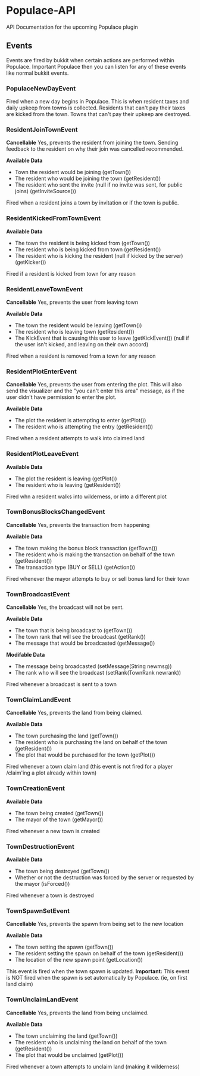 # Populace-API
API Documentation for the upcoming Populace plugin

## Events
Events are fired by bukkit when certain actions are performed within Populace. Important Populace then you can listen for any of these events like normal bukkit events.

### PopulaceNewDayEvent

Fired when a new day begins in Populace. This is when resident taxes and daily upkeep from towns is collected. Residents that can't pay their taxes are kicked from the town. Towns that can't pay their upkeep are destroyed.

### ResidentJoinTownEvent
**Cancellable** Yes, prevents the resident from joining the town. Sending feedback to the resident on why their join was cancelled recommended.

**Available Data**
* Town the resident would be joining (getTown())
* The resident who would be joining the town (getResident())
* The resident who sent the invite (null if no invite was sent, for public joins) (getInviteSource())

Fired when a resident joins a town by invitation or if the town is public.

### ResidentKickedFromTownEvent

**Available Data**
* The town the resident is being kicked from (getTown())
* The resident who is being kicked from town (getResident())
* The resident who is kicking the resident (null if kicked by the server) (getKicker())

Fired if a resident is kicked from town for any reason

### ResidentLeaveTownEvent
**Cancellable** Yes, prevents the user from leaving town

**Available Data**
* The town the resident would be leaving (getTown())
* The resident who is leaving town (getResident())
* The KickEvent that is causing this user to leave (getKickEvent()) (null if the user isn't kicked, and leaving on their own accord)

Fired when a resident is removed from a town for any reason

### ResidentPlotEnterEvent
**Cancellable** Yes, prevents the user from entering the plot. This will also send the visualizer and the "you can't enter this area" message, as if the user didn't have permission to enter the plot.

**Available Data**
* The plot the resident is attempting to enter (getPlot())
* The resident who is attempting the entry (getResident())

Fired when a resident attempts to walk into claimed land

### ResidentPlotLeaveEvent

**Available Data**
* The plot the resident is leaving (getPlot())
* The resident who is leaving (getResident())

Fired whn a resident walks into wilderness, or into a different plot

### TownBonusBlocksChangedEvent
**Cancellable** Yes, prevents the transaction from happening

**Available Data**
* The town making the bonus block transaction (getTown())
* The resident who is making the transaction on behalf of the town (getResident())
* The transaction type (BUY or SELL) (getAction())

Fired whenever the mayor attempts to buy or sell bonus land for their town

### TownBroadcastEvent
**Cancellable** Yes, the broadcast will not be sent.

**Available Data**
* The town that is being broadcast to (getTown())
* The town rank that will see the broadcast (getRank())
* The message that would be broadcasted (getMessage())

**Modifable Data**
* The message being broadcasted (setMessage(String newmsg))
* The rank who will see the broadcast (setRank(TownRank newrank))

Fired whenever a broadcast is sent to a town

### TownClaimLandEvent
**Cancellable** Yes, prevents the land from being claimed.

**Available Data**
* The town purchasing the land (getTown())
* The resident who is purchasing the land on behalf of the town (getResident())
* The plot that would be purchased for the town (getPlot())

Fired whenever a town claim land (this event is not fired for a player /claim'ing a plot already within town)

### TownCreationEvent

**Available Data**
* The town being created (getTown())
* The mayor of the town (getMayor())

Fired whenever a new town is created

### TownDestructionEvent

**Available Data**
* The town being destroyed (getTown())
* Whether or not the destruction was forced by the server or requested by the mayor (isForced())

Fired whenever a town is destroyed

### TownSpawnSetEvent
**Cancellable** Yes, prevents the spawn from being set to the new location

**Available Data**
* The town setting the spawn (getTown())
* The resident setting the spawn on behalf of the town (getResident())
* The location of the new spawn point (getLocation())

This event is fired when the town spawn is updated. **Important:** This event is NOT fired when the spawn is set automatically by Populace. (ie, on first land claim)

### TownUnclaimLandEvent
**Cancellable** Yes, prevents the land from being unclaimed.

**Available Data**
* The town unclaiming the land (getTown())
* The resident who is unclaiming the land on behalf of the town (getResident())
* The plot that would be unclaimed (getPlot())

Fired whenever a town attempts to unclaim land (making it wilderness)
